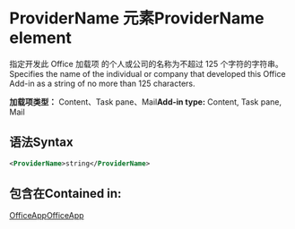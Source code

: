 # <a name="providername-element"></a><span data-ttu-id="9edbd-101">ProviderName 元素</span><span class="sxs-lookup"><span data-stu-id="9edbd-101">ProviderName element</span></span>

<span data-ttu-id="9edbd-102">指定开发此 Office 加载项 的个人或公司的名称为不超过 125 个字符的字符串。</span><span class="sxs-lookup"><span data-stu-id="9edbd-102">Specifies the name of the individual or company that developed this Office Add-in as a string of no more than 125 characters.</span></span>

<span data-ttu-id="9edbd-103">**加载项类型：** Content、Task pane、Mail</span><span class="sxs-lookup"><span data-stu-id="9edbd-103">**Add-in type:** Content, Task pane, Mail</span></span>

## <a name="syntax"></a><span data-ttu-id="9edbd-104">语法</span><span class="sxs-lookup"><span data-stu-id="9edbd-104">Syntax</span></span>

```XML
<ProviderName>string</ProviderName>
```

## <a name="contained-in"></a><span data-ttu-id="9edbd-105">包含在</span><span class="sxs-lookup"><span data-stu-id="9edbd-105">Contained in:</span></span>

[<span data-ttu-id="9edbd-106">OfficeApp</span><span class="sxs-lookup"><span data-stu-id="9edbd-106">OfficeApp</span></span>](officeapp.md)

